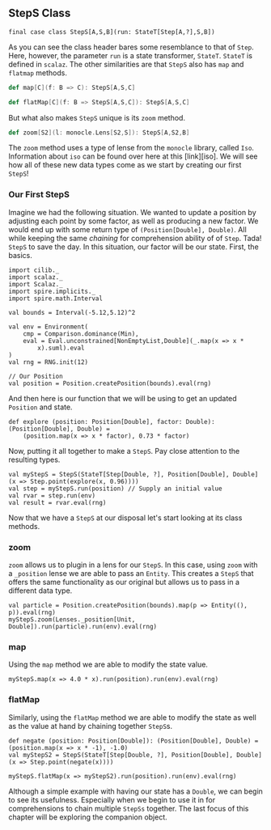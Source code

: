 ## StepS Class

`final case class StepS[A,S,B](run: StateT[Step[A,?],S,B])`

As you can see the class header bares some resemblance to that of
`Step`. Here, however, the parameter `run` is a state transformer,
`StateT`. `StateT` is defined in `scalaz`. The other similarities
are that `StepS` also has `map` and `flatmap` methods.

```scala
def map[C](f: B => C): StepS[A,S,C]

def flatMap[C](f: B => StepS[A,S,C]): StepS[A,S,C]
```

But what also makes `StepS` unique is its `zoom` method.

```scala
def zoom[S2](l: monocle.Lens[S2,S]): StepS[A,S2,B]
```

The `zoom` method uses a type of lense from the `monocle` library,
called `Iso`. Information about `iso` can be found over here at this
[link][iso]. We will see how all of these new data types come as
we start by creating our first `StepS`!

### Our First StepS

Imagine we had the following situation. We wanted to update a
position by adjusting each point by some factor, as well as producing
a new factor. We would end up with some return type of
`(Position[Double], Double)`. All while keeping the same *chaining*
for comprehension ability of of `Step`. Tada! `StepS` to save the
day. In this situation, our factor will be our state. First, the
basics.

```tut:book:invisible
import cilib._
import scalaz._
import Scalaz._
import spire.implicits._
import spire.math.Interval
```
```tut:book:silent
val bounds = Interval(-5.12,5.12)^2

val env = Environment(
    cmp = Comparison.dominance(Min),
    eval = Eval.unconstrained[NonEmptyList,Double](_.map(x => x *
        x).suml).eval
)
val rng = RNG.init(12)
```
```tut:book
// Our Position
val position = Position.createPosition(bounds).eval(rng)
```

And then here is our function that we will be using to get an updated
`Position` and state.

```tut:book
def explore (position: Position[Double], factor: Double): (Position[Double], Double) =
    (position.map(x => x * factor), 0.73 * factor)
```

Now, putting it all together to make a `StepS`. Pay close attention
to the resulting types.

```tut:book
val myStepS = StepS(StateT[Step[Double, ?], Position[Double], Double](x => Step.point(explore(x, 0.96))))
val step = myStepS.run(position) // Supply an initial value
val rvar = step.run(env)
val result = rvar.eval(rng)
```

Now that we have a `StepS` at our disposal let's start looking at its
class methods.

### zoom

`zoom` allows us to plugin in a lens for our `StepS`. In this case,
using `zoom` with a `_position` lense we are able to pass an `Entity`.
This creates a `StepS` that offers the same functionality as our
original but allows us to pass in a different data type.

```tut:book
val particle = Position.createPosition(bounds).map(p => Entity((), p)).eval(rng)
myStepS.zoom(Lenses._position[Unit, Double]).run(particle).run(env).eval(rng)
```

### map

Using the `map` method we are able to modify the state value.

```tut:book
myStepS.map(x => 4.0 * x).run(position).run(env).eval(rng)
```

### flatMap

Similarly, using the `flatMap` method we are able to modify the state
as well as the value at hand by chaining together `StepS`s.

```tut:book:silent
def negate (position: Position[Double]): (Position[Double], Double) = (position.map(x => x * -1), -1.0)
val myStepS2 = StepS(StateT[Step[Double, ?], Position[Double], Double](x => Step.point(negate(x))))
```
```tut:book:silent
myStepS.flatMap(x => myStepS2).run(position).run(env).eval(rng)
```

Although a simple example with having our state has a `Double`, we can
begin to see its usefulness. Especially when we begin to use it in
for comprehensions to chain multiple `StepSs` together. The last
focus of this chapter will be exploring the companion object.
